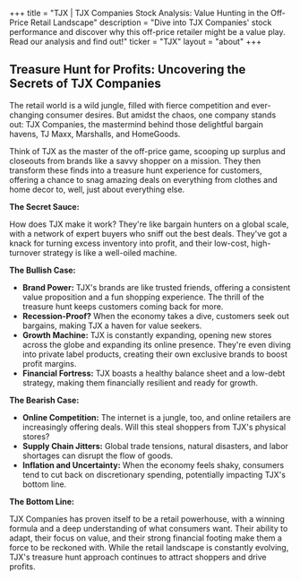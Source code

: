 +++
title = "TJX |  TJX Companies Stock Analysis: Value Hunting in the Off-Price Retail Landscape"
description = "Dive into TJX Companies' stock performance and discover why this off-price retailer might be a value play. Read our analysis and find out!"
ticker = "TJX"
layout = "about"
+++

        


##  Treasure Hunt for Profits: Uncovering the Secrets of TJX Companies

The retail world is a wild jungle, filled with fierce competition and ever-changing consumer desires. But amidst the chaos, one company stands out:  TJX Companies, the mastermind behind those delightful bargain havens, TJ Maxx, Marshalls, and HomeGoods.  

Think of TJX as the master of the off-price game, scooping up surplus and closeouts from brands like a savvy shopper on a mission. They then transform these finds into a treasure hunt experience for customers, offering a chance to snag amazing deals on everything from clothes and home decor to, well, just about everything else.

**The Secret Sauce:**

How does TJX make it work? They're like bargain hunters on a global scale, with a network of expert buyers who sniff out the best deals. They've got a knack for turning excess inventory into profit, and their low-cost, high-turnover strategy is like a well-oiled machine. 

**The Bullish Case:**

* **Brand Power:**  TJX's brands are like trusted friends, offering a consistent value proposition and a fun shopping experience. The thrill of the treasure hunt keeps customers coming back for more. 
* **Recession-Proof?**  When the economy takes a dive, customers seek out bargains, making TJX a haven for value seekers.  
* **Growth Machine:** TJX is constantly expanding, opening new stores across the globe and expanding its online presence. They're even diving into private label products, creating their own exclusive brands to boost profit margins. 
* **Financial Fortress:**  TJX boasts a healthy balance sheet and a low-debt strategy, making them financially resilient and ready for growth. 

**The Bearish Case:**

* **Online Competition:** The internet is a jungle, too, and online retailers are increasingly offering deals. Will this steal shoppers from TJX's physical stores? 
* **Supply Chain Jitters:**  Global trade tensions, natural disasters, and labor shortages can disrupt the flow of goods.  
* **Inflation and Uncertainty:**  When the economy feels shaky, consumers tend to cut back on discretionary spending, potentially impacting TJX's bottom line. 

**The Bottom Line:**

TJX Companies has proven itself to be a retail powerhouse, with a winning formula and a deep understanding of what consumers want. Their ability to adapt, their focus on value, and their strong financial footing make them a force to be reckoned with.  While the retail landscape is constantly evolving, TJX's treasure hunt approach continues to attract shoppers and drive profits. 

        